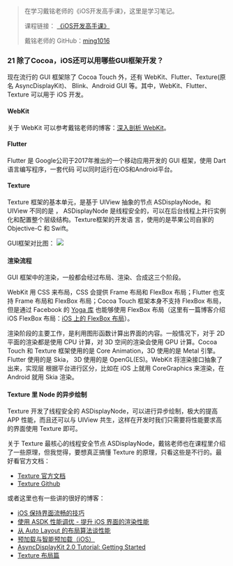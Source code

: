 > 在学习戴铭老师的《iOS开发高手课》，这里是学习笔记。
> 
> 课程链接： [《iOS开发高手课》](https://time.geekbang.org/column/intro/161?code=PbktFs%2Fw7EHB9TJpCcw1bc9KoCR%2FYLnpUmqrB0uOruk%3D)
> 
> 戴铭老师的 GitHub：[ming1016](https://github.com/ming1016)

### 21 除了Cocoa，iOS还可以用哪些GUI框架开发？

现在流行的 GUI 框架除了 Cocoa Touch 外，还有 WebKit、Flutter、Texture(原名 AsyncDisplayKit)、 Blink、Android GUI 等。其中，WebKit、Flutter、Texture 可以用于 iOS 开发。

#### WebKit

关于 WebKit 可以参考戴铭老师的博客：[深入剖析 WebKit](https://ming1016.github.io/2017/10/11/deeply-analyse-webkit/)。

#### Flutter
Flutter 是 Google公司于2017年推出的一个移动应用开发的 GUI 框架，使用 Dart 语言编写程序，一套代码 可以同时运行在iOS和Android平台。

#### Texture

Texture 框架的基本单元，是基于 UIView 抽象的节点 ASDisplayNode。和 UIView 不同的是 ， ASDisplayNode 是线程安全的，可以在后台线程上并行实例化和配置整个层级结构。Texture框架的开发语 言，使用的是苹果公司自家的 Objective-C 和 Swift。

GUI框架对比图：
![](https://github.com/liuzhongning/Articles/blob/master/resources/study_ming/study_ming_GUI.jpg)

#### 渲染流程

GUI 框架中的渲染，一般都会经过布局、渲染、合成这三个阶段。 

WebKit 用 CSS 来布局，CSS 会提供 Frame 布局和 FlexBox 布局；Flutter 也支持 Frame 布局和 FlexBox 布局；Cocoa Touch 框架本身不支持 FlexBox 布局，但是通过 Facebook 的 [Yoga 库](https://yogalayout.com) 也能够使用 FlexBox 布局（这里有一篇博客介绍 iOS  FlexBox 布局：[iOS 上的 FlexBox 布局](https://juejin.im/post/5a33a6926fb9a045104a8d3c)）。

渲染阶段的主要工作，是利用图形函数计算出界面的内容。一般情况下，对于 2D 平面的渲染都是使用 CPU 计算，对 3D 空间的渲染会使用 GPU 计算。Cocoa Touch 和 Texture 框架使用的是 Core Animation，3D 使用的是 Metal 引擎。Flutter 使用的是 Skia， 3D 使用的是 OpenGL(ES)。WebKit 将渲染接口抽象了出来，实现层 根据平台进行区分，比如在 iOS 上就用 CoreGraphics 来渲染，在 Android 就用 Skia 渲染。

#### Texture 里 Node 的异步绘制

Texture 开发了线程安全的 ASDisplayNode，可以进行异步绘制，极大的提高 APP 性能，而且还可以与 UIView 共生，这样在开发时我们只需要将性能要求高的界面使用 Texture 即可。

关于 Texture 最核心的线程安全节点 ASDisplayNode，戴铭老师也在课程里介绍了一些原理，但我觉得，要想真正搞懂 Texture 的原理，只看这些是不行的。最好看官方文档：

- [Texture 官方文档](http://texturegroup.org/docs/installation.html)
- [Texture Github](https://github.com/texturegroup/texture)

或者这里也有一些讲的很好的博客：

- [iOS 保持界面流畅的技巧](https://blog.ibireme.com/2015/11/12/smooth_user_interfaces_for_ios/)
- [使用 ASDK 性能调优 - 提升 iOS 界面的渲染性能](https://draveness.me/asdk-rendering)
- [从 Auto Layout 的布局算法谈性能](https://draveness.me/layout-performance)
- [预加载与智能预加载（iOS）](https://draveness.me/preload)
- [AsyncDisplayKit 2.0 Tutorial: Getting Started](https://www.raywenderlich.com/818-asyncdisplaykit-2-0-tutorial-getting-started)
- [Texture 布局篇](https://bawn.github.io/2017/12/Texture-Layout/)
